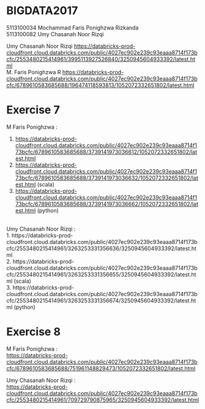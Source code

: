 # BIGDATA2017
5113100034 Mochammad Faris Ponighzwa Rizkanda <br>
5113100082 Umy Chasanah Noor Rizqi


Umy Chasanah Noor Rizqi https://databricks-prod-cloudfront.cloud.databricks.com/public/4027ec902e239c93eaaa8714f173bcfc/2553480215414961/3995113927526840/3250945604933392/latest.html <br>
M. Faris Ponighzwa R https://databricks-prod-cloudfront.cloud.databricks.com/public/4027ec902e239c93eaaa8714f173bcfc/6789610583685688/196474118593813/1052072332651802/latest.html <br>

# Exercise 7 <br>
M Faris Ponighzwa : <br>
1. https://databricks-prod-cloudfront.cloud.databricks.com/public/4027ec902e239c93eaaa8714f173bcfc/6789610583685688/3739141973036612/1052072332651802/latest.html <br>
2. https://databricks-prod-cloudfront.cloud.databricks.com/public/4027ec902e239c93eaaa8714f173bcfc/6789610583685688/3739141973036632/1052072332651802/latest.html (scala)<br>
3. https://databricks-prod-cloudfront.cloud.databricks.com/public/4027ec902e239c93eaaa8714f173bcfc/6789610583685688/3739141973036662/1052072332651802/latest.html (python)
<br>
Umy Chasanah Noor Rizqi : <br>
1. https://databricks-prod-cloudfront.cloud.databricks.com/public/4027ec902e239c93eaaa8714f173bcfc/2553480215414961/3263253331356636/3250945604933392/latest.html<br>
2. https://databricks-prod-cloudfront.cloud.databricks.com/public/4027ec902e239c93eaaa8714f173bcfc/2553480215414961/3263253331356655/3250945604933392/latest.html (scala)<br>
3. https://databricks-prod-cloudfront.cloud.databricks.com/public/4027ec902e239c93eaaa8714f173bcfc/2553480215414961/3263253331356674/3250945604933392/latest.html (python)

# Exercise 8
M Faris Ponighzwa : <br>
https://databricks-prod-cloudfront.cloud.databricks.com/public/4027ec902e239c93eaaa8714f173bcfc/6789610583685688/751961148829473/1052072332651802/latest.html

Umy Chasanah Noor Rizqi : <br>
https://databricks-prod-cloudfront.cloud.databricks.com/public/4027ec902e239c93eaaa8714f173bcfc/2553480215414961/709729790875965/3250945604933392/latest.html
